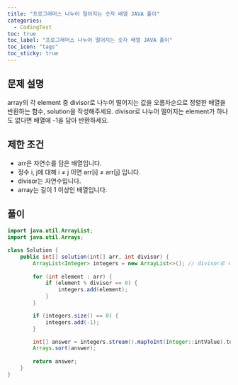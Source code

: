 ```yaml
---
title: "프로그래머스 나누어 떨어지는 숫자 배열 JAVA 풀이"
categories:
  - CodingTest
toc: true
toc_label: "프로그래머스 나누어 떨어지는 숫자 배열 JAVA 풀이"
toc_icon: "tags"
toc_sticky: true
---
```

## 문제 설명
array의 각 element 중 divisor로 나누어 떨어지는 값을 오름차순으로 정렬한 배열을 반환하는 함수, solution을 작성해주세요.
divisor로 나누어 떨어지는 element가 하나도 없다면 배열에 -1을 담아 반환하세요.

## 제한 조건
- arr은 자연수를 담은 배열입니다.
- 정수 i, j에 대해 i ≠ j 이면 arr[i] ≠ arr[j] 입니다.
- divisor는 자연수입니다.
- array는 길이 1 이상인 배열입니다.

## 풀이
```java
import java.util.ArrayList;
import java.util.Arrays;

class Solution {
    public int[] solution(int[] arr, int divisor) {
        ArrayList<Integer> integers = new ArrayList<>(); // divisor로 나눈 결과를 담을 ArrayList
        
        for (int element : arr) {
            if (element % divisor == 0) {
                integers.add(element);
            }
        }

        if (integers.size() == 0) {
            integers.add(-1);
        }

        int[] answer = integers.stream().mapToInt(Integer::intValue).toArray(); // ArrayList to Array
        Arrays.sort(answer);
        
        return answer;
    }
}
```
